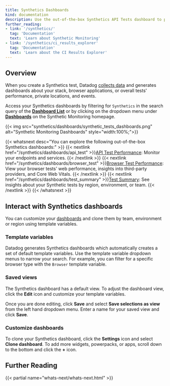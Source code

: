 ```yaml
---
title: Synthetics Dashboards
kind: documentation
description: Use the out-of-the-box Synthetics API Tests dashboard to proactively monitor your entire stack.  
further_reading:
- link: '/synthetics/'
  tag: 'Documentation'
  text: 'Learn about Synthetic Monitoring'
- link: '/synthetics/ci_results_explorer'
  tag: 'Documentation'
  text: 'Learn about the CI Results Explorer'
---
```


## Overview

When you create a Synthetics test, Datadog [collects data][1] and generates dashboards about your stack, browser applications, or overall tests' performance, private locations, and events. 

Access your Synthetics dashboards by filtering for `Synthetics` in the search query of the [**Dashboard List**][2] or by clicking on the dropdown menu under [**Dashboards**][3] on the Synthetic Monitoring homepage.

{{< img src="synthetics/dashboards/synthetic_tests_dashboards.png" alt="Synthetic Monitoring Dashboards" style="width:100%;">}}

{{< whatsnext desc="You can explore the following out-of-the-box Synthetics dashboards:" >}}
  {{< nextlink href="/synthetics/dashboards/api_test" >}}<u>API Test Performance</u>: Monitor your endpoints and services. {{< /nextlink >}}
  {{< nextlink href="/synthetics/dashboards/browser_test" >}}<u>Browser Test Performance</u>: View your browser tests' web performance, insights into third-party providers, and Core Web Vitals. {{< /nextlink >}}
  {{< nextlink href="/synthetics/dashboards/test_summary" >}}<u>Test Summary</u>: See insights about your Synthetic tests by region, environment, or team. {{< /nextlink >}}
{{< /whatsnext >}}

## Interact with Synthetics dashboards

You can customize your [dashboards][4] and clone them by team, environment or region using template variables.

### Template variables

Datadog generates Synthetics dashboards which automatically creates a set of default template variables. Use the template variable dropdown menus to narrow your search. For example, you can filter for a specific browser type with the `Browser` template variable.

### Saved views

The Synthetics dashboard has a default view. To adjust the dashboard view, click the **Edit** icon and customize your template variables. 

Once you are done editing, click **Save** and select **Save selections as view** from the left hand dropdown menu. Enter a name for your saved view and click **Save**.

### Customize dashboards

To clone your Synthetics dashboard, click the **Settings** icon and select **Clone dashboard**. To add more widgets, powerpacks, or apps, scroll down to the bottom and click the **+** icon. 

## Further Reading

{{< partial name="whats-next/whats-next.html" >}}

[1]: /synthetics/metrics/
[2]: https://app.datadoghq.com/dashboard/lists
[3]: https://app.datadoghq.com/synthetics/tests/
[4]: /dashboards/
